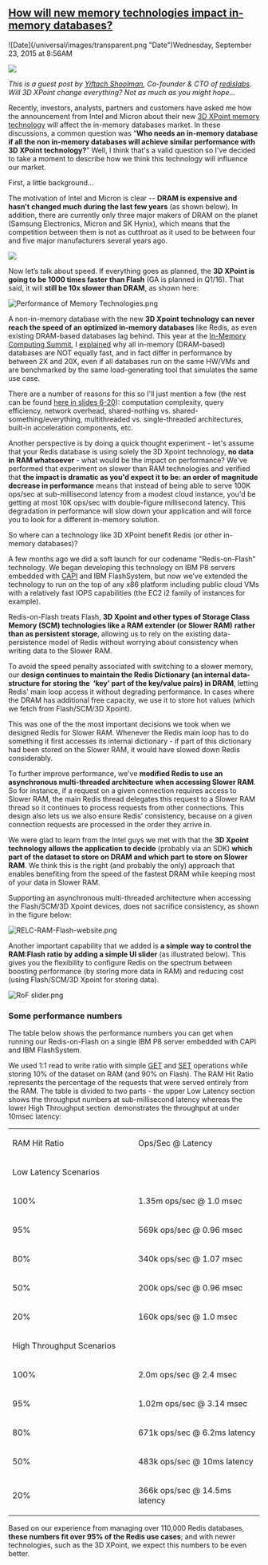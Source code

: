 ## [How will new memory technologies impact in-memory databases?](/blog/2015/9/23/how-will-new-memory-technologies-impact-in-memory-databases.html)

<div class="journal-entry-tag journal-entry-tag-post-title"><span class="posted-on">![Date](/universal/images/transparent.png "Date")Wednesday, September 23, 2015 at 8:56AM</span></div>

<div class="body">

![](https://c1.staticflickr.com/1/641/21032774823_11d8e08cce_m.jpg)

_This is a guest post by [Yiftach Shoolman](https://redislabs.com/company/redis-labs-team#board-Yiftach-Shoolman), Co-founder & CTO of [redislabs](https://redislabs.com/). Will 3D XPoint change everything? Not as much as you might hope..._

Recently, investors, analysts, partners and customers have asked me how the announcement from Intel and Micron about their new [3D XPoint memory technology](http://newsroom.intel.com/community/intel_newsroom/blog/2015/07/28/intel-and-micron-produce-breakthrough-memory-technology) will affect the in-memory databases market. In these discussions, a common question was “**Who needs an in-memory database if all the non in-memory databases will achieve similar performance with 3D XPoint technology?**” Well, I think that's a valid question so I've decided to take a moment to describe how we think this technology will influence our market.

<span>First, a little background...</span>

The motivation of Intel and Micron is clear -- **DRAM is expensive and hasn’t changed much during the last few years** (as shown below). In addition, there are currently only three major makers of DRAM on the planet (Samsung Electronics, Micron and SK Hynix), which means that the competition between them is not as cutthroat as it used to be between four and five major manufacturers several years ago.

<span>![](https://lh5.googleusercontent.com/-o69IJGNepA-GP4eV1NNQEf1FSBlF3QCDpgVyXVGzCsQCfQlNiF4fNwjtwMKyKBWNDqGq5YtxMqusBS9AzM6Lbh4E8bRnc1BWUnpq5OjaKLtspOTQaprHOIajRmMGIctAAo6c6U)</span>

Now let’s talk about speed. If everything goes as planned, the **3D XPoint is going to be 1000 times faster** **than Flash** (GA is planned in Q1/16). That said, it will **still be 10x slower than DRAM**, as shown here:

<span>![Performance of Memory Technologies.png](https://lh5.googleusercontent.com/9cJ9eQBnbgPsJgyEFcrcamAthy4YoB4bmter2Rt2TNfnU6cNdBHxL_nt_tB1yDmszJDegVpTAydyrZ7HLxSt3HUlr1Ka-0wCmmz1gSwd02VXXzCvUcw9cffmRWPfKFAo1_c9ysA)</span>

A non-in-memory database with the new **3D Xpoint technology can never reach the speed of an optimized in-memory databases** like Redis, as even existing DRAM-based databases lag behind. This year at the [<span>In-Memory Computing Summit</span>](http://imcsummit.org/), I [<span>explained</span>](http://www.slideshare.net/imcsummit/imcs2015-2-bus4-myth-about-inmemory-databases-busted?qid=234683ec-1e5a-41af-a7b4-3e5fe956ba16&v=default&b=&from_search=1) why all in-memory (DRAM-based) databases are NOT equally fast, and in fact differ in performance by between 2X and 20X, even if all databases run on the same HW/VMs and are benchmarked by the same load-generating tool that simulates the same use case.

<span>There are a number of reasons for this so I'll just mention a few (the rest can be found</span> [<span>here in slides 6-20</span>](http://www.slideshare.net/imcsummit/imcs2015-2-bus4-myth-about-inmemory-databases-busted?qid=234683ec-1e5a-41af-a7b4-3e5fe956ba16&v=default&b=&from_search=1)<span>): computation complexity, query efficiency, network overhead, shared-nothing vs. shared-something/everything, multithreaded vs. single-threaded architectures, built-in acceleration components, etc.</span>

Another perspective is by doing a quick thought experiment - let's assume that your Redis database is using solely the 3D Xpoint technology, **no data in RAM whatsoever** - what would be the impact on performance? We've performed that experiment on slower than RAM technologies and verified that **the impact is dramatic as you'd expect it to be: an order of magnitude decrease in performance** means that instead of being able to serve 100K ops/sec at sub-millisecond latency from a modest cloud instance, you'd be getting at most 10K ops/sec with double-figure millisecond latency. This degradation in performance will slow down your application and will force you to look for a different in-memory solution.

<span>So where can a technology like 3D XPoint benefit Redis (or other in-memory databases)?</span>

<span></span>

<span>A few months ago we did a soft launch for our codename "Redis-on-Flash" technology. We began developing this technology on IBM P8 servers embedded with</span> [<span>CAPI</span>](http://www-304.ibm.com/webapp/set2/sas/f/capi/home.html) <span>and IBM FlashSystem, but now we’ve extended the technology to run on the top of any x86 platform including public cloud VMs with a relatively fast IOPS capabilities (the EC2 i2 family of instances for example).</span>

<span></span>

Redis-on-Flash treats Flash, **3D Xpoint and other types of Storage Class Memory (SCM) technologies like a RAM extender (or Slower RAM)** **rather than as persistent storage**, allowing us to rely on the existing data-persistence model of Redis without worrying about consistency when writing data to the Slower RAM.

To avoid the speed penalty associated with switching to a slower memory, our **design continues to maintain the Redis Dictionary (an internal data-structure for storing the  ‘key’ part of the key/value pairs) in DRAM**, letting Redis' main loop access it without degrading performance. In cases where the DRAM has additional free capacity, we use it to store hot values (which we fetch from Flash/SCM/3D Xpoint).

<span>This was one of the the most important decisions we took when we designed Redis for Slower RAM. Whenever the Redis main loop has to do something it first accesses its internal dictionary - if part of this dictionary had been stored on the Slower RAM, it would have slowed down Redis considerably.</span>

To further improve performance, we've **modified Redis to use an asynchronous multi-threaded architecture** **when accessing Slower RAM**. So for instance, if a request on a given connection requires access to Slower RAM, the main Redis thread delegates this request to a Slower RAM thread so it continues to process requests from other connections. This design also lets us we also ensure Redis’ consistency, because on a given connection requests are processed in the order they arrive in.

We were glad to learn from the Intel guys we met with that the **3D Xpoint technology allows the application to decide** (probably via an SDK) **which part of the dataset to store on DRAM and which part to store on Slower RAM**. We think this is the right (and probably the only) approach that enables benefiting from the speed of the fastest DRAM while keeping most of your data in Slower RAM.

Supporting an asynchronous multi-threaded architecture when accessing the Flash/SCM/3D Xpoint devices, does not sacrifice consistency, as shown in the figure below:

<span>![RELC-RAM-Flash-website.png](https://lh3.googleusercontent.com/LSruaPf1NegJxZ3pBU-MM45Q8LXJU7kfTUP1yWe8gy1Z9rQSdhFoEaqtX0p3gNs-dcCkw8fdgosy09DrmPkzh5cYIx60L1IhMuNZsoDBJ7OgqBjpHu6a0cNUsYDEKhkbMhwDejk)</span>

Another important capability that we added is **a simple way to control the RAM:Flash ratio by adding a simple UI slider** (as illustrated below). This gives you the flexibility to configure Redis on the spectrum between boosting performance (by storing more data in RAM) and reducing cost (using Flash/SCM/3D Xpoint for storing data).

<span>![RoF slider.png](https://lh5.googleusercontent.com/b3f0x3Jnux_kuQ40T_wfJUZk2LiYxVUaitS5i9kRj9V2GE8rXy4IACTDkNf3Yj6gqCvJJD5AH5J8Sv3E_JEjDXAIW4dHHoUQbYturyZerCQuxOakAlTV_QRikJ6ZDP0n8n91kFI)</span>

### <span>Some performance numbers</span>

<span>The table below shows the performance numbers you can get when running our Redis-on-Flash on a single IBM P8 server embedded with CAPI and IBM FlashSystem.</span>

<span>We used 1:1 read to write ratio with simple</span> [<span>GET</span>](http://redis.io/commands/get) <span>and</span> [<span>SET</span>](http://redis.io/commands/set) <span>operations while storing 10% of the dataset on RAM (and 90% on Flash). The RAM Hit Ratio represents the percentage of the requests that were served entirely from the RAM. The table is divided to two parts - the upper Low Latency section shows the throughput numbers at sub-millisecond latency whereas the lower High Throughput section  demonstrates the throughput at under 10msec latency:</span>

<div dir="ltr">

<table><colgroup><col width="293"><col width="288"></colgroup>

<tbody>

<tr>

<td>

<span>RAM Hit Ratio</span>

</td>

<td>

<span>Ops/Sec @ Latency</span>

</td>

</tr>

<tr>

<td colspan="2">

<span>Low Latency Scenarios</span>

</td>

</tr>

<tr>

<td>

<span>100%</span>

</td>

<td>

<span>1.35m ops/sec @ 1.0 msec</span>

</td>

</tr>

<tr>

<td>

<span>95%</span>

</td>

<td>

<span>569k ops/sec @ 0.96 msec</span>

</td>

</tr>

<tr>

<td>

<span>80%</span>

</td>

<td>

<span>340k ops/sec @ 1.07 msec</span>

</td>

</tr>

<tr>

<td>

<span>50%</span>

</td>

<td>

<span>200k ops/sec @ 0.96 msec</span>

</td>

</tr>

<tr>

<td>

<span>20%</span>

</td>

<td>

<span>160k ops/sec @ 1.0 msec</span>

</td>

</tr>

<tr>

<td colspan="2">

<span>High Throughput Scenarios</span>

</td>

</tr>

<tr>

<td>

<span>100%</span>

</td>

<td>

<span>2.0m ops/sec @ 2.4 msec</span>

</td>

</tr>

<tr>

<td>

<span>95%</span>

</td>

<td>

<span>1.02m ops/sec @ 3.14 msec</span>

</td>

</tr>

<tr>

<td>

<span>80%</span>

</td>

<td>

<span>671k ops/sec @ 6.2ms latency</span>

</td>

</tr>

<tr>

<td>

<span>50%</span>

</td>

<td>

<span>483k ops/sec @ 10ms latency</span>

</td>

</tr>

<tr>

<td>

<span>20%</span>

</td>

<td>

<span>366k ops/sec @ 14.5ms latency</span>

</td>

</tr>

</tbody>

</table>

</div>

Based on our experience from managing over 110,000 Redis databases, **these numbers fit over 95% of the Redis use cases**; and with newer technologies, such as the 3D XPoint, we expect this numbers to be even better.

</div>